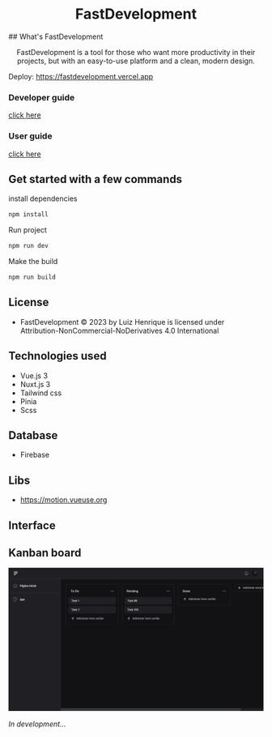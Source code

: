 
<h1 align="center">FastDevelopment</h1>
## What's FastDevelopment
<p align="center">FastDevelopment is a tool for those who want more productivity in their projects, but with an easy-to-use platform and a clean, modern design.</p>

Deploy: https://fastdevelopment.vercel.app

### Developer guide
[click here](https://github.com/Luizboaventura1/fastdevelopment/tree/main/docs/developer-guide)

### User guide

[click here](https://github.com/Luizboaventura1/fastdevelopment/tree/main/docs/user-guide)

## Get started with a few commands

install dependencies
```bash
npm install
```
Run project
```bash
npm run dev
```
Make the build
```bash
npm run build
```

## License

- FastDevelopment © 2023 by Luiz Henrique is licensed under Attribution-NonCommercial-NoDerivatives 4.0 International 

## Technologies used

- Vue.js 3
- Nuxt.js 3
- Tailwind css
- Pinia
- Scss

## Database

- Firebase

## Libs

- https://motion.vueuse.org

## Interface

## Kanban board

![](./assets/documentation-images/kanban-board.png)

_In development..._


